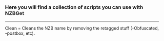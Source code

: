 ### Here you will find a collection of scripts you can use with NZBGet

------

Clean = Cleans the NZB name by removing the retagged stuff (-Obfuscated, -postbox, etc).
